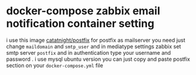 # docker-compose zabbix email notification container setting 
i use this image [catatnight/postfix](https://hub.docker.com/r/catatnight/postfix/) for postfix as mailserver
you need just change `maildomain` and `smtp_user` and in mediatype settings zabbix set smtp server `postfix`
and in authentication type your username and password .
i use mysql ubuntu version you can just copy and paste postfix section on your `docker-compose.yml` file
